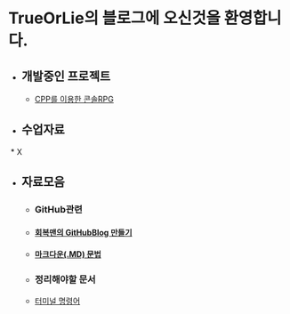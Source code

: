 # TrueOrLie의 블로그에 오신것을 환영합니다.

* ## 개발중인 프로젝트 
  * [CPP를 이용한 콘솔RPG](https://github.com/TrueOrLie/RPGGaming)
  

* ## 수업자료
  *  X



* ## 자료모음
  * ### GitHub관련
   * #### [회복맨의 GitHubBlog 만들기](http://recoveryman.tistory.com/321?category=635733)
   * #### [마크다운(.MD) 문법](http://blog.hyeyoonjung.com/2017/05/30/how-to-use-markdown/)
   
   * ### 정리해야할 문서
    * [터미널 명령어](https://www.mireene.com/webimg/linux_tip1.htm)
     
